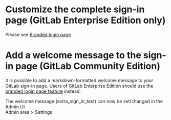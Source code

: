 # Customize the complete sign-in page (GitLab Enterprise Edition only)

Please see [Branded login page](http://doc.gitlab.com/ee/customization/branded_login_page.html)

# Add a welcome message to the sign-in page (GitLab Community Edition)

It is possible to add a markdown-formatted welcome message to your GitLab
sign-in page. Users of GitLab Enterprise Edition should use the [branded login
page feature](/ee/customization/branded_login_page.html) instead.

The welcome message (extra_sign_in_text) can now be set/changed in the Admin UI.  
Admin area > Settings